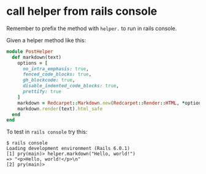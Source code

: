# call helper from rails console

Remember to prefix the method with `helper.` to run in rails console.

Given a helper method like this:

```ruby
module PostHelper
  def markdown(text)
    options = [
      no_intra_emphasis: true, 
      fenced_code_blocks: true,
      gh_blockcode: true,   
      disable_indented_code_blocks: true,
      prettify: true
    ]
    markdown = Redcarpet::Markdown.new(Redcarpet::Render::HTML, *options)
    markdown.render(text).html_safe
  end
end
```

To test in `rails console` try this:

```
$ rails console
Loading development environment (Rails 6.0.1)
[1] pry(main)> helper.markdown("Hello, world!")
=> "<p>Hello, world!</p>\n"
[2] pry(main)>
```

